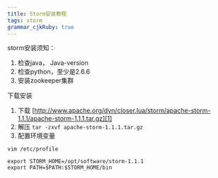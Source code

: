 ```yaml
---
title: Storm安装教程 
tags: storm
grammar_cjkRuby: true
---
```



storm安装须知：
1. 检查java， Java-version
2. 检查python，至少是2.6.6
3. 安装zookeeper集群

下载安装

1. 下载  [http://www.apache.org/dyn/closer.lua/storm/apache-storm-1.1.1/apache-storm-1.1.1.tar.gz][1]
2. 解压 `tar -zxvf apache-storm-1.1.1.tar.gz`
3. 配置环境变量

``` shell
vim /etc/profile

export STORM_HOME=/opt/software/storm-1.1.1
export PATH=$PATH:$STORM_HOME/bin
```



  [1]: http://www.apache.org/dyn/closer.lua/storm/apache-storm-1.1.1/apache-storm-1.1.1.tar.gz